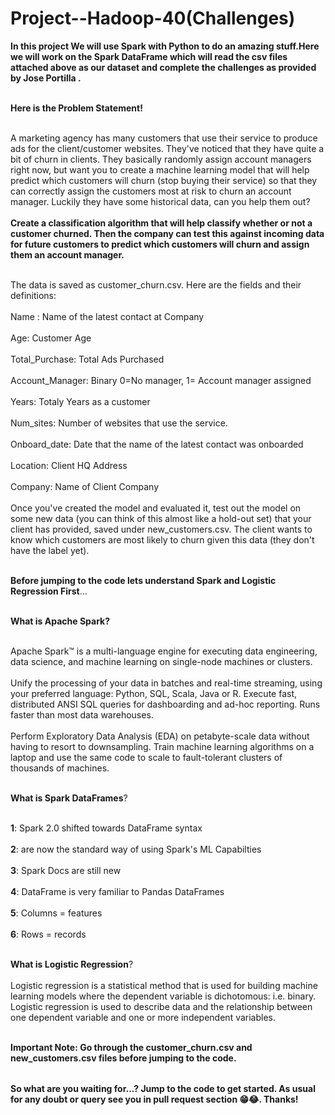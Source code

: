 # Project--Hadoop-40(Challenges)

<table>
  
**In this project We will use Spark with Python to do an amazing stuff.Here we will work on the Spark DataFrame which will read the csv files attached above as our dataset and complete the challenges as provided by Jose Portilla .** <br></br>

**Here is the Problem Statement!** <br></br>

A marketing agency has many customers that use their service to produce ads for the client/customer websites. They've noticed that they have quite a bit of churn in clients. They basically randomly assign account managers right now, but want you to create a machine learning model that will help predict which customers will churn (stop buying their service) so that they can correctly assign the customers most at risk to churn an account manager. Luckily they have some historical data, can you help them out?<br></br>**Create a classification algorithm that will help classify whether or not a customer churned. Then the company can test this against incoming data for future customers to predict which customers will churn and assign them an account manager.** <br></br>

The data is saved as customer_churn.csv. Here are the fields and their definitions:<br></br>
Name : Name of the latest contact at Company<br></br>
Age: Customer Age<br></br>
Total_Purchase: Total Ads Purchased<br></br>
Account_Manager: Binary 0=No manager, 1= Account manager assigned<br></br>
Years: Totaly Years as a customer<br></br>
Num_sites: Number of websites that use the service.<br></br>
Onboard_date: Date that the name of the latest contact was onboarded<br></br>
Location: Client HQ Address<br></br>
Company: Name of Client Company<br></br>
Once you've created the model and evaluated it, test out the model on some new data (you can think of this almost like a hold-out set) that your client has provided, saved under new_customers.csv. The client wants to know which customers are most likely to churn given this data (they don't have the label yet).<br></br>

**Before jumping to the code lets understand Spark and Logistic Regression First**...<br></br>

**What is Apache Spark?** <br></br>

Apache Spark™ is a multi-language engine for executing data engineering, data science, and machine learning on single-node machines or clusters.<br></br>
Unify the processing of your data in batches and real-time streaming, using your preferred language: Python, SQL, Scala, Java or R.
Execute fast, distributed ANSI SQL queries for dashboarding and ad-hoc reporting. Runs faster than most data warehouses.<br></br>
Perform Exploratory Data Analysis (EDA) on petabyte-scale data without having to resort to downsampling.
Train machine learning algorithms on a laptop and use the same code to scale to fault-tolerant clusters of thousands of machines.<br></br>

**What is Spark DataFrames**?<br></br>

**1**: Spark 2.0 shifted towards DataFrame syntax<br></br>
**2**: are now the standard way of using Spark's ML Capabilties<br></br>
**3**: Spark Docs are still new<br></br>
**4**: DataFrame is very familiar to Pandas DataFrames<br></br>
**5**: Columns = features<br></br>
**6**: Rows = records<br></br>

**What is Logistic Regression**?<br></br>
Logistic regression is a statistical method that is used for building machine learning models where the dependent variable is dichotomous: i.e. binary. Logistic regression is used to describe data and the relationship between one dependent variable and one or more independent variables.<br></br>


**Important Note: Go through the customer_churn.csv and new_customers.csv files before jumping to the code.**


</table>

**So what are you waiting for...? Jump to the code to get started. As usual for any doubt or query see you in pull request section 😁😂. Thanks!**


